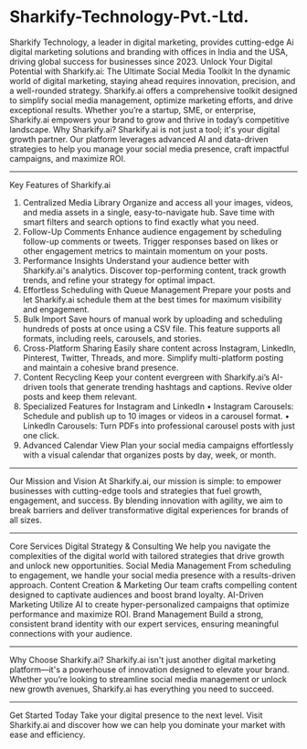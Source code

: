 # Sharkify-Technology-Pvt.-Ltd.
Sharkify Technology, a leader in digital marketing, provides cutting-edge Ai digital marketing solutions and branding with offices in India and the USA, driving global success for businesses since 2023.
Unlock Your Digital Potential with Sharkify.ai: The Ultimate Social Media Toolkit
In the dynamic world of digital marketing, staying ahead requires innovation, precision, and a well-rounded strategy. Sharkify.ai offers a comprehensive toolkit designed to simplify social media management, optimize marketing efforts, and drive exceptional results. Whether you’re a startup, SME, or enterprise, Sharkify.ai empowers your brand to grow and thrive in today’s competitive landscape.
Why Sharkify.ai?
Sharkify.ai is not just a tool; it's your digital growth partner. Our platform leverages advanced AI and data-driven strategies to help you manage your social media presence, craft impactful campaigns, and maximize ROI.
________________________________________
Key Features of Sharkify.ai
1. Centralized Media Library
Organize and access all your images, videos, and media assets in a single, easy-to-navigate hub. Save time with smart filters and search options to find exactly what you need.
2. Follow-Up Comments
Enhance audience engagement by scheduling follow-up comments or tweets. Trigger responses based on likes or other engagement metrics to maintain momentum on your posts.
3. Performance Insights
Understand your audience better with Sharkify.ai's analytics. Discover top-performing content, track growth trends, and refine your strategy for optimal impact.
4. Effortless Scheduling with Queue Management
Prepare your posts and let Sharkify.ai schedule them at the best times for maximum visibility and engagement.
5. Bulk Import
Save hours of manual work by uploading and scheduling hundreds of posts at once using a CSV file. This feature supports all formats, including reels, carousels, and stories.
6. Cross-Platform Sharing
Easily share content across Instagram, LinkedIn, Pinterest, Twitter, Threads, and more. Simplify multi-platform posting and maintain a cohesive brand presence.
7. Content Recycling
Keep your content evergreen with Sharkify.ai’s AI-driven tools that generate trending hashtags and captions. Revive older posts and keep them relevant.
8. Specialized Features for Instagram and LinkedIn
•	Instagram Carousels: Schedule and publish up to 10 images or videos in a carousel format.
•	LinkedIn Carousels: Turn PDFs into professional carousel posts with just one click.
9. Advanced Calendar View
Plan your social media campaigns effortlessly with a visual calendar that organizes posts by day, week, or month.
________________________________________
Our Mission and Vision
At Sharkify.ai, our mission is simple: to empower businesses with cutting-edge tools and strategies that fuel growth, engagement, and success. By blending innovation with agility, we aim to break barriers and deliver transformative digital experiences for brands of all sizes.
________________________________________
Core Services
Digital Strategy & Consulting
We help you navigate the complexities of the digital world with tailored strategies that drive growth and unlock new opportunities.
Social Media Management
From scheduling to engagement, we handle your social media presence with a results-driven approach.
Content Creation & Marketing
Our team crafts compelling content designed to captivate audiences and boost brand loyalty.
AI-Driven Marketing
Utilize AI to create hyper-personalized campaigns that optimize performance and maximize ROI.
Brand Management
Build a strong, consistent brand identity with our expert services, ensuring meaningful connections with your audience.
________________________________________
Why Choose Sharkify.ai?
Sharkify.ai isn't just another digital marketing platform—it's a powerhouse of innovation designed to elevate your brand. Whether you’re looking to streamline social media management or unlock new growth avenues, Sharkify.ai has everything you need to succeed.
________________________________________
Get Started Today
Take your digital presence to the next level. Visit Sharkify.ai and discover how we can help you dominate your market with ease and efficiency.
